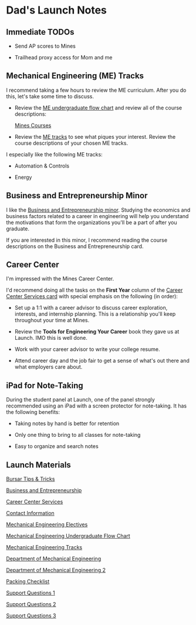 # Dad's Launch Notes

## Immediate TODOs

- Send AP scores to Mines

- Trailhead proxy access for Mom and me


## Mechanical Engineering (ME) Tracks

I recommend taking a few hours to review the ME curriculum. After you do this, let's take some time
to discuss.

- Review the [ME undergraduate flow chart](images/me-flow.jpeg) and review all of the course
  descriptions:

  [Mines Courses](https://catalog.mines.edu/coursesaz/)

- Review the [ME tracks](images/me-tracks.jpeg) to see what piques your interest. Review the course
  descriptions of your chosen ME tracks.

I especially like the following ME tracks:

- Automation & Controls

- Energy


## Business and Entrepreneurship Minor

I like the [Business and Entrepreneurship minor](images/business.jpeg). Studying the economics and
business factors related to a career in engineering will help you understand the motivations that
form the organizations you'll be a part of after you graduate.

If you are interested in this minor, I recommend reading the course descriptions on the Business and
Entrepreneurship card.


## Career Center

I'm impressed with the Mines Career Center.

I'd recommend doing all the tasks on the **First Year** column of the [Career Center Services
card](images/career.jpeg) with special emphasis on the following (in order):

- Set up a 1:1 with a career advisor to discuss career exploration, interests, and internship
  planning. This is a relationship you'll keep throughout your time at Mines.

- Review the **Tools for Engineering Your Career** book they gave us at Launch. IMO this is well
  done.

- Work with your career advisor to write your college resume.

- Attend career day and the job fair to get a sense of what's out there and what employers care
  about.


## iPad for Note-Taking

During the student panel at Launch, one of the panel strongly recommended using an iPad with a
screen protector for note-taking. It has the following benefits:

- Taking notes by hand is better for retention

- Only one thing to bring to all classes for note-taking

- Easy to organize and search notes


## Launch Materials

[Bursar Tips & Tricks](images/bursar.jpeg)

[Business and Entrepreneurship](images/business.jpeg)

[Career Center Services](images/career.jpeg)

[Contact Information](images/contact.jpeg)

[Mechanical Engineering Electives](images/me-electives.jpeg)

[Mechanical Engineering Undergraduate Flow Chart](images/me-flow.jpeg)

[Mechanical Engineering Tracks](images/me-tracks.jpeg)

[Department of Mechanical Engineering](images/me1.jpeg)

[Department of Mechanical Engineering 2](images/me2.jpeg)

[Packing Checklist](images/packing.jpeg)

[Support Questions 1](images/support1.jpeg)

[Support Questions 2](images/support2.jpeg)

[Support Questions 3](images/support3.jpeg)
